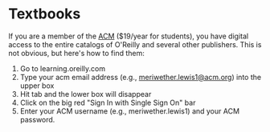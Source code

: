 # Textbooks

If you are a member of the [ACM](https://www.acm.org/membership/join) ($19/year for students), you have digital access to the entire catalogs of O'Reilly and several other publishers. This is not obvious, but here's how to find them:

1. Go to learning.oreilly.com
1. Type your acm email address (e.g., meriwether.lewis1@acm.org) into the upper box
1. Hit tab and the lower box will disappear
1. Click on the big red "Sign In with Single Sign On" bar
1. Enter your ACM username (e.g., meriwether.lewis1) and your ACM password.
